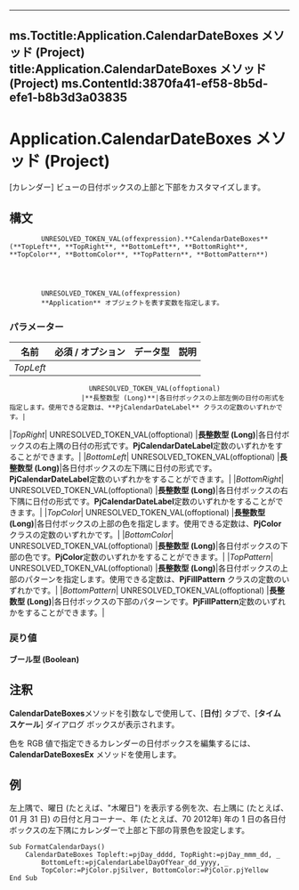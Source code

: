 

---
ms.Toctitle:Application.CalendarDateBoxes メソッド (Project)
title:Application.CalendarDateBoxes メソッド (Project)
ms.ContentId:3870fa41-ef58-8b5d-efe1-b8b3d3a03835
---
# Application.CalendarDateBoxes メソッド (Project)




[カレンダー] ビューの日付ボックスの上部と下部をカスタマイズします。

## 構文

            UNRESOLVED_TOKEN_VAL(offexpression).**CalendarDateBoxes**(**TopLeft**, **TopRight**, **BottomLeft**, **BottomRight**, **TopColor**, **BottomColor**, **TopPattern**, **BottomPattern**)




            UNRESOLVED_TOKEN_VAL(offexpression)
            **Application** オブジェクトを表す変数を指定します。

### パラメーター

|**名前**|**必須 / オプション**|**データ型**|**説明**|
|---|---|---|---|
|*TopLeft*|
                        UNRESOLVED_TOKEN_VAL(offoptional)
                      |**長整数型 (Long)**|各日付ボックスの上部左側の日付の形式を指定します。使用できる定数は、**PjCalendarDateLabel** クラスの定数のいずれかです。|
|*TopRight*|
                        UNRESOLVED_TOKEN_VAL(offoptional)
                      |**長整数型 (Long)**|各日付ボックスの右上隅の日付の形式です。**PjCalendarDateLabel**定数のいずれかをすることができます。|
|*BottomLeft*|
                        UNRESOLVED_TOKEN_VAL(offoptional)
                      |**長整数型 (Long)**|各日付ボックスの左下隅に日付の形式です。**PjCalendarDateLabel**定数のいずれかをすることができます。|
|*BottomRight*|
                        UNRESOLVED_TOKEN_VAL(offoptional)
                      |**長整数型 (Long)**|各日付ボックスの右下隅に日付の形式です。**PjCalendarDateLabel**定数のいずれかをすることができます。|
|*TopColor*|
                        UNRESOLVED_TOKEN_VAL(offoptional)
                      |**長整数型 (Long)**|各日付ボックスの上部の色を指定します。使用できる定数は、**PjColor** クラスの定数のいずれかです。|
|*BottomColor*|
                        UNRESOLVED_TOKEN_VAL(offoptional)
                      |**長整数型 (Long)**|各日付ボックスの下部の色です。**PjColor**定数のいずれかをすることができます。|
|*TopPattern*|
                        UNRESOLVED_TOKEN_VAL(offoptional)
                      |**長整数型 (Long)**|各日付ボックスの上部のパターンを指定します。使用できる定数は、**PjFillPattern** クラスの定数のいずれかです。|
|*BottomPattern*|
                        UNRESOLVED_TOKEN_VAL(offoptional)
                      |**長整数型 (Long)**|各日付ボックスの下部のパターンです。**PjFillPattern**定数のいずれかをすることができます。|



### 戻り値
**ブール型 (Boolean)**





## 注釈
**CalendarDateBoxes**メソッドを引数なしで使用して、[**日付**] タブで、[**タイム スケール**] ダイアログ ボックスが表示されます。



色を RGB 値で指定できるカレンダーの日付ボックスを編集するには、**CalendarDateBoxesEx** メソッドを使用します。



## 例
左上隅で、曜日 (たとえば、"木曜日") を表示する例を次、右上隅に (たとえば、01 月 31 日) の日付と月コーナー、年 (たとえば、70 2012年) 年の 1 日の各日付ボックスの左下隅にカレンダーで上部と下部の背景色を設定します。

```vba
Sub FormatCalendarDays() 
    CalendarDateBoxes Topleft:=pjDay_dddd, TopRight:=pjDay_mmm_dd, _
        BottomLeft:=pjCalendarLabelDayOfYear_dd_yyyy, _ 
        TopColor:=PjColor.pjSilver, BottomColor:=PjColor.pjYellow 
End Sub
```





